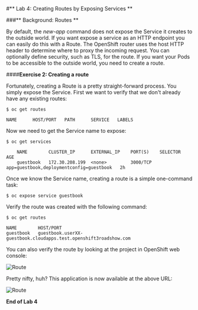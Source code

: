 #** Lab 4: Creating Routes by Exposing Services **

###** Background: Routes **

By default, the *new-app* command does not expose the Service it creates to the
outside world. If you want expose a service as an HTTP endpoint you can easily
do this with a Route. The OpenShift router uses the host HTTP header to
determine where to proxy the incoming request. You can optionally define
security, such as TLS, for the route. If you want your Pods to be accessible to
the outside world, you need to create a route.

####**Exercise 2: Creating a route**

Fortunately, creating a Route is a pretty straight-forward process.  You simply
expose the Service. First we want to verify that we don't already have any
existing routes:

	$ oc get routes

    NAME      HOST/PORT   PATH      SERVICE   LABELS

Now we need to get the Service name to expose:

	$ oc get services

        NAME        CLUSTER_IP      EXTERNAL_IP    PORT(S)    SELECTOR                                   AGE
        guestbook   172.30.208.199  <none>         3000/TCP   app=guestbook,deploymentconfig=guestbook   2h

Once we know the Service name, creating a route is a simple one-command task:

	$ oc expose service guestbook

Verify the route was created with the following command:

	$ oc get routes

    NAME        HOST/PORT      
    guestbook   guestbook.userXX-guestbook.cloudapps.test.openshift3roadshow.com

You can also verify the route by looking at the project in OpenShift web console:

![Route](http://training.runcloudrun.com/images/roadshow/route.png)

Pretty nifty, huh?  This application is now available at the above URL:

![Route](http://training.runcloudrun.com/images/roadshow/route2.png)

**End of Lab 4**
